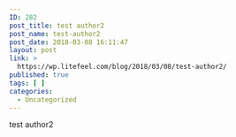 ```yaml
---
ID: 282
post_title: test author2
post_name: test-author2
post_date: 2018-03-08 16:11:47
layout: post
link: >
  https://wp.litefeel.com/blog/2018/03/08/test-author2/
published: true
tags: [ ]
categories:
  - Uncategorized
---
```

test author2
